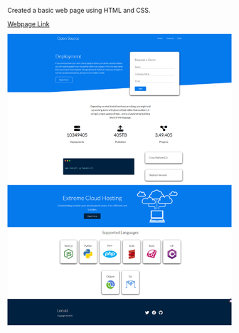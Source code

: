 Created a basic web page using HTML and CSS.

<a href="https://farhanasfar.github.io/HTML-CSS-Project/" target="_blank">Webpage Link</a>

![webpage view](https://raw.githubusercontent.com/FarhanAsfar/HTML-CSS-Project/master/htmlPage.png)



